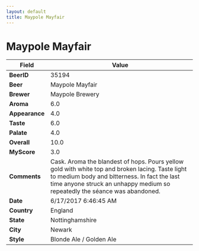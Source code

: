 ```yaml
---
layout: default
title: Maypole Mayfair
---
```


# Maypole Mayfair

| Field         | Value     |
|---------------|-----------|
| **BeerID** | 35194 |
| **Beer** | Maypole Mayfair |
| **Brewer** | Maypole Brewery |
| **Aroma** | 6.0 |
| **Appearance** | 4.0 |
| **Taste** | 6.0 |
| **Palate** | 4.0 |
| **Overall** | 10.0 |
| **MyScore** | 3.0 |
| **Comments** | Cask. Aroma the blandest of hops. Pours yellow gold with white top and broken lacing. Taste light to medium body and bitterness. In fact the last time anyone struck an unhappy medium so repeatedly the séance was abandoned. |
| **Date** | 6/17/2017 6:46:45 AM |
| **Country** | England |
| **State** | Nottinghamshire |
| **City** | Newark |
| **Style** | Blonde Ale / Golden Ale |
